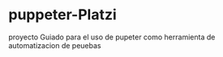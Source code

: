# puppeter-Platzi
proyecto Guiado para el uso de pupeter como herramienta de automatizacion de peuebas
